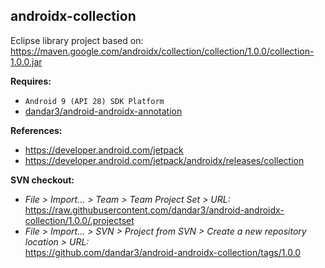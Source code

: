 ## androidx-collection

Eclipse library project based on:<br/>
https://maven.google.com/androidx/collection/collection/1.0.0/collection-1.0.0.jar

**Requires:**
- `Android 9 (API 28) SDK Platform`
- [dandar3/android-androidx-annotation](https://github.com/dandar3/android-androidx-annotation/tree/1.0.0)


**References:**
- https://developer.android.com/jetpack
- https://developer.android.com/jetpack/androidx/releases/collection

**SVN checkout:**
- _File > Import... > Team > Team Project Set > URL:_<br/>
  https://raw.githubusercontent.com/dandar3/android-androidx-collection/1.0.0/.projectset
- _File > Import... > SVN > Project from SVN > Create a new repository location > URL:_<br/>
  https://github.com/dandar3/android-androidx-collection/tags/1.0.0